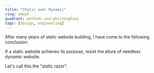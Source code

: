```yaml
---
title: "Static over Dynamic"
ring: adopt
quadrant: methods-and-philosophies
tags: [design, engineering]
---
```


After many years of static website building, I have come to the following conclusion:

If a static website achieves its purpose, resist the allure of needless dynamic website.

Let's call this the "static razor".

